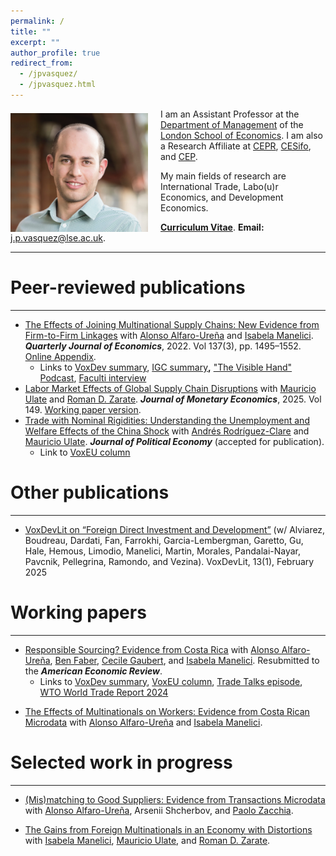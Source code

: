 ```yaml
---
permalink: /
title: ""
excerpt: ""
author_profile: true
redirect_from: 
  - /jpvasquez/
  - /jpvasquez.html
---
```


<img class="img-responsive" style="float: left; margin: 7px 20px 0px 0px;" src="/images/JP_new.jpg" width="220"> I am an Assistant Professor at the [Department of Management](https://www.lse.ac.uk/management) of the [London School of Economics](https://www.lse.ac.uk). I am also a Research Affiliate at [CEPR](https://cepr.org), [CESifo](https://www.cesifo.org/en), and [CEP](https://cep.lse.ac.uk).

My main fields of research are International Trade, Labo(u)r Economics, and Development Economics.

[**Curriculum Vitae**](/files/CV_Jose_Vasquez.pdf). **Email:** <j.p.vasquez@lse.ac.uk>.

***

# Peer-reviewed publications

---

- [<u>The Effects of Joining Multinational Supply Chains: New Evidence from Firm-to-Firm Linkages</u>](/files/Effects_of_Joining_MNC_Supply_Chains_QJE.pdf) with [Alonso Alfaro-Ureña](https://sites.google.com/view/alfarourena) and [Isabela Manelici](https://www.isabelamanelici.com/). ***Quarterly Journal of Economics***, 2022. Vol 137(3), pp. 1495–1552. [<u>Online Appendix</u>](/files/amv1-2022-OnlineAppendix.pdf).
  - Links to [VoxDev summary](https://voxdev.org/topic/firms-trade/boosting-firm-productivity-through-joining-multinational-supply-chains), [IGC summary](https://www.theigc.org/blog/new-research-findings-on-firms-in-five-graphs/)**,** ["The Visible Hand" Podcast](https://www.thevisiblehand.uk/episodes/episode-13), [Faculti interview](https://faculti.net/the-effects-of-joining-multinational-supply-chains)
- [<u>Labor Market Effects of Global Supply Chain Disruptions</u>](https://www.sciencedirect.com/science/article/abs/pii/S0304393224001776) with [Mauricio Ulate](https://www.mauricioulate.com/) and [Roman D. Zarate](https://www.romandavidzarate.com/).  ***Journal of Monetary Economics***, 2025. Vol 149. [<u>Working paper version</u>](/files/SupplyChainDisruptions.pdf).
- [<u>Trade with Nominal Rigidities: Understanding the Unemployment and Welfare Effects of the China Shock</u>](/files/NK_trade.pdf) with [Andrés Rodríguez-Clare](https://eml.berkeley.edu/~arodeml/) and [Mauricio Ulate](https://www.mauricioulate.com/).  ***Journal of Political Economy*** (accepted for publication). 
  * Link to [VoxEU column](https://voxeu.org/article/understanding-unemployment-and-welfare-effects-china-shock)

# Other publications

---

- [<u>VoxDevLit on “Foreign Direct Investment and Development”</u>](https://voxdev.org/voxdevlit/foreign-direct-investment) (w/ Alviarez, Boudreau, Dardati, Fan, Farrokhi, Garcia-Lembergman, Garetto, Gu, Hale, Hemous, Limodio, Manelici, Martin, Morales, Pandalai-Nayar, Pavcnik, Pellegrina, Ramondo, and Vezina). VoxDevLit, 13(1), February 2025

# Working papers

---

- [<u>Responsible Sourcing? Evidence from Costa Rica</u>](/files/Responsible_Sourcing_CR.pdf) with [Alonso Alfaro-Ureña](https://sites.google.com/view/alfarourena), [Ben Faber](https://eml.berkeley.edu/~faberb/), [Cecile Gaubert](https://eml.berkeley.edu/~cecile.gaubert/), and [Isabela Manelici](https://www.isabelamanelici.com/). Resubmitted to the ***American Economic Review***. 
  - Links to [VoxDev summary](https://voxdev.org/topic/firms-trade/responsible-sourcing-theory-and-evidence-costa-rica), [VoxEU column](https://cepr.org/voxeu/columns/responsible-sourcing-theory-and-evidence-costa-rica), [Trade Talks episode](https://open.spotify.com/episode/0UGnly236k5gI5K6zZARRZ?si=TEA8TIK5Rkq-QiN4ATz4uw), [WTO World Trade Report 2024](/files/wtr24_opinion.pdf)


* [<u>The Effects of Multinationals on Workers: Evidence from Costa Rican Microdata</u>](/files/Effects_MNC_Workers.pdf) with [Alonso Alfaro-Ureña](https://sites.google.com/view/alfarourena) and [Isabela Manelici](https://www.isabelamanelici.com/).

# Selected work in progress

---

- <u>(Mis)matching to Good Suppliers: Evidence from Transactions Microdata</u> with [Alonso Alfaro-Ureña](https://sites.google.com/view/alfarourena), Arsenii Shcherbov, and [Paolo Zacchia](https://www.paolozacchia.com/). 

- <u>The Gains from Foreign Multinationals in an Economy with Distortions</u> with [Isabela Manelici](https://www.isabelamanelici.com/), [Mauricio Ulate](https://www.mauricioulate.com/), and [Roman D. Zarate](https://www.romandavidzarate.com/).

